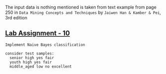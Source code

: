 The input data is nothing mentioned is taken from text example from page 250 in `Data Mining Concepts and Techniques` by `Jaiwen Han & Kamber & Pei`, 3rd edition

## [Lab Assignment - 10](./Assignment_10)

    Implement Naive Bayes classification

    consider test samples:
      senior high yes fair
      youth high yes fair
      middle_aged low no excellent
